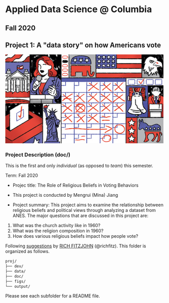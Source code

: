 # Applied Data Science @ Columbia
## Fall 2020
## Project 1: A "data story" on how Americans vote

<img src="figs/title1.jpeg" width="500">

### Project Description (doc/)
This is the first and only *individual* (as opposed to *team*) this semester. 

Term: Fall 2020

+ Projec title: The Role of Religious Beliefs in Voting Behaviors
+ This project is conducted by Mengrui (Mina) Jiang

+ Project summary: This project aims to examine the relationship between religious beliefs and political views through analyzing a dataset from ANES. The major questions that are discussed in this project are: 
1. What was the church activity like in 1960?
2. What was the religion composition in 1960?
3. How does various religious beliefs impact how people vote?

Following [suggestions](http://nicercode.github.io/blog/2013-04-05-projects/) by [RICH FITZJOHN](http://nicercode.github.io/about/#Team) (@richfitz). This folder is organized as follows.

```
proj/
├── dev/
├── data/
├── doc/
├── figs/
└── output/
```

Please see each subfolder for a README file.
